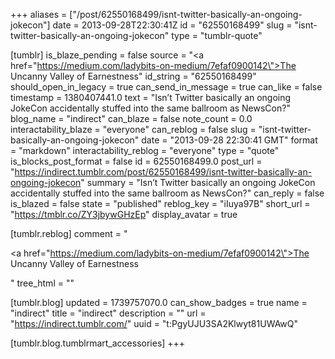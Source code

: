 +++
aliases = ["/post/62550168499/isnt-twitter-basically-an-ongoing-jokecon"]
date = 2013-09-28T22:30:41Z
id = "62550168499"
slug = "isnt-twitter-basically-an-ongoing-jokecon"
type = "tumblr-quote"

[tumblr]
is_blaze_pending = false
source = "<a href=\"https://medium.com/ladybits-on-medium/7efaf0900142\">The Uncanny Valley of Earnestness</a>"
id_string = "62550168499"
should_open_in_legacy = true
can_send_in_message = true
can_like = false
timestamp = 1380407441.0
text = "Isn’t Twitter basically an ongoing JokeCon accidentally stuffed into the same ballroom as NewsCon?"
blog_name = "indirect"
can_blaze = false
note_count = 0.0
interactability_blaze = "everyone"
can_reblog = false
slug = "isnt-twitter-basically-an-ongoing-jokecon"
date = "2013-09-28 22:30:41 GMT"
format = "markdown"
interactability_reblog = "everyone"
type = "quote"
is_blocks_post_format = false
id = 62550168499.0
post_url = "https://indirect.tumblr.com/post/62550168499/isnt-twitter-basically-an-ongoing-jokecon"
summary = "Isn’t Twitter basically an ongoing JokeCon accidentally stuffed into the same ballroom as NewsCon?"
can_reply = false
is_blazed = false
state = "published"
reblog_key = "iIuya97B"
short_url = "https://tmblr.co/ZY3jbywGHzEp"
display_avatar = true

[tumblr.reblog]
comment = "<p><a href=\"https://medium.com/ladybits-on-medium/7efaf0900142\">The Uncanny Valley of Earnestness</a></p>"
tree_html = ""

[tumblr.blog]
updated = 1739757070.0
can_show_badges = true
name = "indirect"
title = "indirect"
description = ""
url = "https://indirect.tumblr.com/"
uuid = "t:PgyUJU3SA2Klwyt81UWAwQ"

[tumblr.blog.tumblrmart_accessories]
+++
